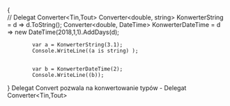 ﻿ {   
            // Delegat Converter<Tin,Tout>
            Converter<double, string> KonwerterString = d => d.ToString();
            Converter<double, DateTime> KonwerterDateTime = d => new DateTime(2018,1,1).AddDays(d);


            var a = KonwerterString(3.1);
            Console.WriteLine((a is string) );


            var b = KonwerterDateTime(2);
            Console.WriteLine((b));

 }
 Delegat Convert pozwala na konwertowanie typów - Delegat Converter<Tin,Tout>